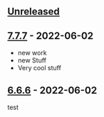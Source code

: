 ## [Unreleased]

## [7.7.7] - 2022-06-02

-   new work
-   new Stuff
-   Very cool stuff

## [6.6.6] - 2022-06-02

 test

[Unreleased]: https://github.com/andrewdibiasio6/release-test/compare/7.7.7...HEAD

[7.7.7]: https://github.com/andrewdibiasio6/release-test/compare/6.6.6...7.7.7

[6.6.6]: https://github.com/andrewdibiasio6/release-test/compare/a12f120b84bf8078ca93c4abc3fa62deedb7b113...6.6.6
